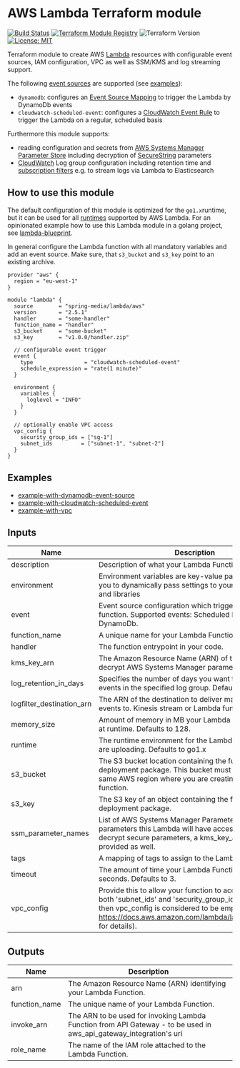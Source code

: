 # AWS Lambda Terraform module

[![Build Status](https://travis-ci.com/spring-media/terraform-aws-lambda.svg?branch=master)](https://travis-ci.com/spring-media/terraform-aws-lambda) [![Terraform Module Registry](https://img.shields.io/badge/Terraform%20Module%20Registry-2.5.1-blue.svg)](https://registry.terraform.io/modules/spring-media/lambda/aws/2.5.1) ![Terraform Version](https://img.shields.io/badge/Terraform-0.11.11-green.svg) [![License: MIT](https://img.shields.io/badge/License-MIT-yellow.svg)](https://opensource.org/licenses/MIT)

Terraform module to create AWS [Lambda](https://www.terraform.io/docs/providers/aws/r/lambda_function.html) resources with configurable event sources, IAM configuration, VPC as well as SSM/KMS and log streaming support.

The following [event sources](https://docs.aws.amazon.com/lambda/latest/dg/invoking-lambda-function.html) are supported (see [examples](#examples)):

- `dynamodb`: configures an [Event Source Mapping](https://www.terraform.io/docs/providers/aws/r/lambda_event_source_mapping.html) to trigger the Lambda by DynamoDb events
- `cloudwatch-scheduled-event`: configures a [CloudWatch Event Rule](https://www.terraform.io/docs/providers/aws/r/cloudwatch_event_rule.html) to trigger the Lambda on a regular, scheduled basis

Furthermore this module supports:

- reading configuration and secrets from [AWS Systems Manager Parameter Store](https://docs.aws.amazon.com/systems-manager/latest/userguide/systems-manager-paramstore.html) including decryption of [SecureString](https://docs.aws.amazon.com/kms/latest/developerguide/services-parameter-store.html) parameters
- [CloudWatch](https://docs.aws.amazon.com/AmazonCloudWatch/latest/logs/Working-with-log-groups-and-streams.html) Log group configuration including retention time and [subscription filters](https://docs.aws.amazon.com/AmazonCloudWatch/latest/logs/SubscriptionFilters.html) e.g. to stream logs via Lambda to Elasticsearch

## How to use this module

The default configuration of this module is optimized for the `go1.x`runtime, but it can be used for all [runtimes](https://docs.aws.amazon.com/lambda/latest/dg/lambda-runtimes.html) supported by AWS Lambda. For an opinionated example how to use this Lambda module in a golang project, see [lambda-blueprint](https://github.com/spring-media/lambda-blueprint).

In general configure the Lambda function with all mandatory variables and add an event source. Make sure, that `s3_bucket` and `s3_key` point to an existing archive.

```
provider "aws" {
  region = "eu-west-1"
}

module "lambda" {
  source        = "spring-media/lambda/aws"
  version       = "2.5.1"
  handler       = "some-handler"
  function_name = "handler"
  s3_bucket     = "some-bucket"
  s3_key        = "v1.0.0/handler.zip"

  // configurable event trigger
  event {
    type                = "cloudwatch-scheduled-event"
    schedule_expression = "rate(1 minute)"
  }

  environment {
    variables {
      loglevel = "INFO"
    }
  }

  // optionally enable VPC access
  vpc_config {
    security_group_ids = ["sg-1"]
    subnet_ids         = ["subnet-1", "subnet-2"]
  }
}
```

## Examples

- [example-with-dynamodb-event-source](https://github.com/spring-media/terraform-aws-lambda/tree/master/examples/example-with-dynamodb-event)
- [example-with-cloudwatch-scheduled-event](https://github.com/spring-media/terraform-aws-lambda/tree/master/examples/example-with-cloudwatch-scheduled-event)
- [example-with-vpc](https://github.com/spring-media/terraform-aws-lambda/tree/master/examples/example-with-vpc)

## Inputs

| Name                      | Description                                                                                                                                                                                                                                 |  Type  |  Default  | Required |
| ------------------------- | ------------------------------------------------------------------------------------------------------------------------------------------------------------------------------------------------------------------------------------------- | :----: | :-------: | :------: |
| description               | Description of what your Lambda Function does.                                                                                                                                                                                              | string |   `""`    |    no    |
| environment               | Environment variables are key-value pairs and enable you to dynamically pass settings to your function code and libraries                                                                                                                   |  map   |  `<map>`  |    no    |
| event                     | Event source configuration which triggers the Lambda function. Supported events: Scheduled Events, DynamoDb.                                                                                                                                |  map   |  `<map>`  |    no    |
| function_name             | A unique name for your Lambda Function.                                                                                                                                                                                                     | string |    n/a    |   yes    |
| handler                   | The function entrypoint in your code.                                                                                                                                                                                                       | string |    n/a    |   yes    |
| kms_key_arn               | The Amazon Resource Name (ARN) of the KMS key to decrypt AWS Systems Manager parameters.                                                                                                                                                    | string |   `""`    |    no    |
| log_retention_in_days     | Specifies the number of days you want to retain log events in the specified log group. Defaults to 14.                                                                                                                                      | string |  `"14"`   |    no    |
| logfilter_destination_arn | The ARN of the destination to deliver matching log events to. Kinesis stream or Lambda function ARN.                                                                                                                                        | string |   `""`    |    no    |
| memory_size               | Amount of memory in MB your Lambda Function can use at runtime. Defaults to 128.                                                                                                                                                            | string |  `"128"`  |    no    |
| runtime                   | The runtime environment for the Lambda function you are uploading. Defaults to go1.x                                                                                                                                                        | string | `"go1.x"` |    no    |
| s3_bucket                 | The S3 bucket location containing the function's deployment package. This bucket must reside in the same AWS region where you are creating the Lambda function.                                                                             | string |    n/a    |   yes    |
| s3_key                    | The S3 key of an object containing the function's deployment package.                                                                                                                                                                       | string |    n/a    |   yes    |
| ssm_parameter_names       | List of AWS Systems Manager Parameter Store parameters this Lambda will have access to. In order to decrypt secure parameters, a kms_key_arn needs to be provided as well.                                                                  |  list  | `<list>`  |    no    |
| tags                      | A mapping of tags to assign to the Lambda function.                                                                                                                                                                                         |  map   |  `<map>`  |    no    |
| timeout                   | The amount of time your Lambda Function has to run in seconds. Defaults to 3.                                                                                                                                                               | string |   `"3"`   |    no    |
| vpc_config                | Provide this to allow your function to access your VPC (if both 'subnet_ids' and 'security_group_ids' are empty then vpc_config is considered to be empty or unset, see https://docs.aws.amazon.com/lambda/latest/dg/vpc.html for details). |  map   |  `<map>`  |    no    |

## Outputs

| Name          | Description                                                                                                        |
| ------------- | ------------------------------------------------------------------------------------------------------------------ |
| arn           | The Amazon Resource Name (ARN) identifying your Lambda Function.                                                   |
| function_name | The unique name of your Lambda Function.                                                                           |
| invoke_arn    | The ARN to be used for invoking Lambda Function from API Gateway - to be used in aws_api_gateway_integration's uri |
| role_name     | The name of the IAM role attached to the Lambda Function.                                                          |
